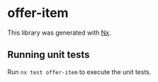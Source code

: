 # offer-item

This library was generated with [Nx](https://nx.dev).

## Running unit tests

Run `nx test offer-item` to execute the unit tests.
